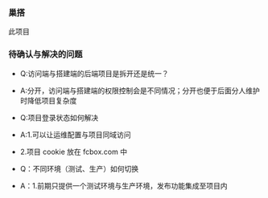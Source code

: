 ### 巢搭

此项目

### 待确认与解决的问题

- Q:访问端与搭建端的后端项目是拆开还是统一？
- A:分开，访问端与搭建端的权限控制会是不同情况；分开也便于后面分人维护时降低项目复杂度

- Q:项目登录状态如何解决
- A:1.可以让运维配置与项目同域访问
- 2.项目 cookie 放在 fcbox.com 中

- Q：不同环境（测试、生产）如何切换
- A：1.前期只提供一个测试环境与生产环境，发布功能集成至项目内
